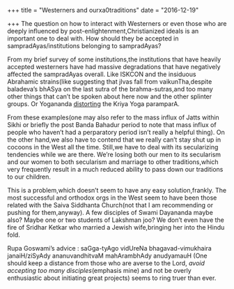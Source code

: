 +++
title = "Westerners and ourxa0traditions"
date = "2016-12-19"

+++
The question on how to interact with Westerners or even those who are
deeply influenced by post-enlightenment,Christianized ideals is an
important one to deal with. How should they be accepted in
sampradAyas/institutions belonging to sampradAyas?

From my brief survey of some institutions,the institutions that have
heavily accepted westerners have had massive degradations that have
negatively affected the sampradAyas overall. Like ISKCON and the
insiduous Abrahamic strains(like suggesting that jIvas fall from
vaikunTha,despite baladeva’s bhASya on the last sutra of the
brahma-sutras,and too many other things that can’t be spoken about here
now and the other splinter groups. Or Yogananda
[distorting](https://www.reddit.com/r/hinduism/comments/5iu581/issue_yoganandas_distortion_of_the_g%C4%ABt%C4%81/dbc319v/)
the Kriya Yoga paramparA.

From these examples(one may also refer to the mass influx of Jatts
within Sikhi or briefly the post Banda Bahadur period to note that mass
influx of people who haven’t had a perparatory period isn’t really a
helpful thing). On the other hand,we also have to contend that we really
can’t stay shut up in cocoons in the West all the time. Still,we have to
deal with its secularizing tendencies while we are there. We’re losing
both our men to its secularism and our women to both secularism and
marriage to other traditions,which very frequently result in a much
reduced ability to pass down our traditions to our children.

This is a problem,which doesn’t seem to have any easy solution,frankly.
The most successful and orthodox orgs in the West seem to have been
those related with the Saiva Siddhanta Church(not that I am recommending
or pushing for them,anyway). A few disciples of Swami Dayananda maybe
also? Maybe one or two students of Lakshman joo? We don’t even have the
fire of Sridhar Ketkar who married a Jewish wife,bringing her into the
Hindu fold.

Rupa Goswami’s advice : saGga-tyAgo vidUreNa bhagavad-vimukhaira
janaiH/ziSyAdy ananuvandhitvaM mahArambhAdy anudyamauH (One should keep
a distance from those who are averse to the Lord, *avoid accepting too
many disciples*(emphasis mine) and not be overly enthusiastic about
initiating great projects) seems to ring truer than ever.

